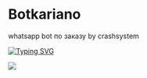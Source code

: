 # Botkariano
whatsapp bot по заказу by crashsystem

[![Typing SVG](https://readme-typing-svg.herokuapp.com?color=%2336BCF7&lines=Самый+Ахуенный+Бот+В+Ватцапе)](https://git.io/typing-svg)

![](https://komarev.com/ghpvc/?username=BotKaaarina-Botkariao-username)
